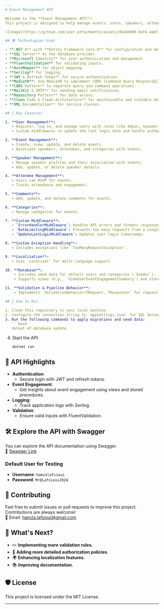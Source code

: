 ```yaml
---
# Event Management API  

Welcome to the **Event Management API**!  
This project is designed to help manage events, users, speakers, attendees, and related functionalities with a clean and modern architecture.  

![image](https://github.com/user-attachments/assets/d6446909-9af6-4a67-b897-9f48c626d3e3)  

## 🛠️ Technologies Used  

- **.NET 8** with **Entity Framework Core 8** for configuration and database management.  
- **SQL Server** as the database provider.  
- **Microsoft Identity** for user authentication and management.  
- **FluentValidation** for validating inputs.  
- **AutoMapper** for object mapping.  
- **Serilog** for logging.  
- **JWT & Refresh Token** for secure authentication.  
- **MediatR**: Use MediatR to implement CQRS (Command Query Responsibility Segregation) for clean and organized code.  
- **CQRS Pattern** to separate query and command operations.  
- **MailKit & SMTP** for sending email notifications.  
- **Repository Pattern** for data access.  
- **Clean Code & Clean Architecture** for maintainable and scalable design.  
- **XML Documentation** for service classes.  

## 🔑 Key Features  

1. **User Management**:  
   - Register, log in, and manage users with roles like Admin, Speaker, Attendee, and General User.  
   - Custom middlewares to update the last login date and handle authentication (e.g., `AuthFilter`).  

2. **Event Management**:  
   - Create, view, update, and delete events.  
   - Associate speakers, attendees, and categories with events.  

3. **Speaker Management**:  
   - Manage speaker profiles and their association with events.  
   - Add, update, or delete speaker details.  

4. **Attendee Management**:  
   - Users can RSVP for events.  
   - Tracks attendance and engagement.  

5. **Comments**:  
   - Add, update, and delete comments for events.  

6. **Categories**:  
   - Manage categories for events.  

7. **Custom Middleware**:  
   - `ErrorHandlerMiddleware`: Handles API errors and formats responses.  
   - `RateLimitingMiddleware`: Prevents too many requests from a single user.  
   - `UpdateLastLoginMiddleware`: Updates user login timestamps.  

8. **Custom Exception Handling**:  
   - Includes exceptions like `TooManyRequestException`.  

9. **Localization**:  
   - Uses `Localizer` for multi-language support.  

10. **Database**:  
    - Includes seed data for default users and categories (`Seeder`).  
    - Supports views (e.g., `ViewUserEventEngagementSummary`) and stored procedures (e.g., `SP_GetUserEventEngagementDetails`).  

11. **Validation & Pipeline Behavior**:  
    - Implements `ValidationBehavior<TRequest, TResponse>` for request validation.  

## 📝 How to Run  

1. Clone this repository to your local machine.  
2. Configure the connection string in `appsettings.json` for SQL Server.  
3. Run the following commands to apply migrations and seed data:  
   ```bash  
   dotnet ef database update  
   ```  
4. Start the API:  
   ```bash  
   dotnet run  
   ```  

## 🌟 API Highlights  

- **Authentication**:  
  - Secure login with JWT and refresh tokens.  
- **Event Engagement**:  
  - Get insights about event engagement using views and stored procedures.  
- **Logging**:  
  - Track application logs with Serilog.  
- **Validation**:  
  - Ensure valid inputs with FluentValidation.  

## 🛠️ Explore the API with Swagger  

You can explore the API documentation using Swagger.  
🔗 [Swagger Link](https://eventmanagementapi.runasp.net/swagger/index.html)  

### Default User for Testing  
- **Username**: `hamzalafsioui`  
- **Password**: `Mr@Lafsioui2024`  

## 🤝 Contributing  

Feel free to submit issues or pull requests to improve this project. Contributions are always welcome!  
📧 Email: hamza.lafsioui@gmail.com  

## 🔮 What's Next?  

- ✏️ **Implementing more validation rules.**  
- 🔐 **Adding more detailed authorization policies.**  
- 🌍 **Enhancing localization features.**  
- 📚 **Improving documentation.**  

## 🛡️ License  

This project is licensed under the MIT License.  

---  
```

